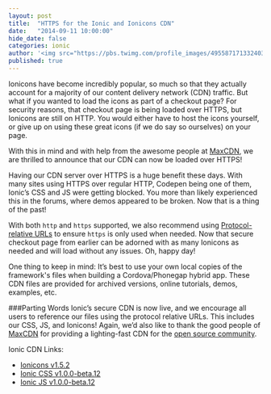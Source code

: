 ```yaml
---
layout: post
title:  "HTTPS for the Ionic and Ionicons CDN"
date:   "2014-09-11 10:00:00"
hide_date: false
categories: ionic
author: '<img src="https://pbs.twimg.com/profile_images/495587171332403200/tO9oMmCn.png" class="author-icon"><a href="https://twitter.com/mhartington">Mike</a>'
published: true
---
```


Ionicons have become incredibly popular, so much so that they actually account for a majority of our content delivery network (CDN) traffic. But what if you wanted to load the icons as part of a checkout page? For security reasons, that checkout page is being loaded over HTTPS, but Ionicons are still on HTTP. You would either have to host the icons yourself, or give up on using these great icons (if we do say so ourselves) on your page.

With this in mind and with help from the  awesome people at [MaxCDN](http://www.maxcdn.com/), we are thrilled to announce that our CDN can now be loaded over HTTPS!

Having our CDN server over HTTPS is a huge benefit these days. With many sites using HTTPS over regular HTTP, Codepen being one of them, Ionic’s CSS and JS were getting blocked. You more than likely experienced this in the forums, where demos appeared to be broken. Now that is a thing of the past!

With both `http` and `https` supported, we also recommend using [Protocol-relative URLs](http://www.paulirish.com/2010/the-protocol-relative-url/) to ensure `https` is only used when needed. Now that secure checkout page from earlier can be adorned with as many Ionicons as needed and will load without any issues. Oh, happy day!

One thing to keep in mind: It’s best to use your own local copies of the framework's files when building a Cordova/Phonegap hybrid app. These CDN files are provided for archived versions, online tutorials, demos, examples, etc.

###Parting Words
Ionic’s secure CDN is now live, and we encourage all users to reference our files using the protocol relative URLs. This includes our CSS, JS, and Ionicons! Again, we’d also like to thank the good people of [MaxCDN](http://www.maxcdn.com/) for providing a lighting-fast CDN for the [open source community](http://www.maxcdn.com/open-source/).

Ionic CDN Links:

- [Ionicons v1.5.2](https://code.ionicframework.com/ionicons/1.5.2/css/ionicons.min.css)
- [Ionic CSS v1.0.0-beta.12](https://code.ionicframework.com/1.0.0-beta.12/css/ionic.min.css)
- [Ionic JS v1.0.0-beta.12](https://code.ionicframework.com/1.0.0-beta.12/js/ionic.bundle.min.js)

